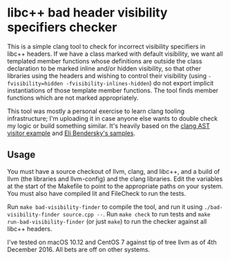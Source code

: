 # libc++ bad header visibility specifiers checker

This is a simple clang tool to check for incorrect visibility specifiers
in libc++ headers. If we have a class marked with default visibility, we
want all templated member functions whose definitions are outside the
class declaration to be marked inline and/or hidden visibility, so that
other libraries using the headers and wishing to control their
visibility (using `-fvisibility=hidden -fvisibility-inlines-hidden`) do
not export implicit instantiations of those template member functions.
The tool finds member functions which are not marked appropriately.

This tool was mostly a personal exercise to learn clang tooling
infrastructure; I'm uploading it in case anyone else wants to double
check my logic or build something similar. It's heavily based on the
[clang AST visitor example](http://clang.llvm.org/docs/RAVFrontendAction.html)
and [Eli Bendersky's samples](https://github.com/eliben/llvm-clang-samples).

## Usage

You must have a source checkout of llvm, clang, and libc++, and a build
of llvm (the libraries and llvm-config) and the clang libraries. Edit
the variables at the start of the Makefile to point to the appropriate
paths on your system. You must also have compiled lit and FileCheck to
run the tests.

Run `make bad-visibility-finder` to compile the tool, and run it using
`./bad-visibility-finder source.cpp --`. Run `make check` to run tests
and `make run-bad-visibility-finder` (or just `make`) to run the checker
against all libc++ headers.

I've tested on macOS 10.12 and CentOS 7 against tip of tree llvm as of
4th December 2016. All bets are off on other systems.
